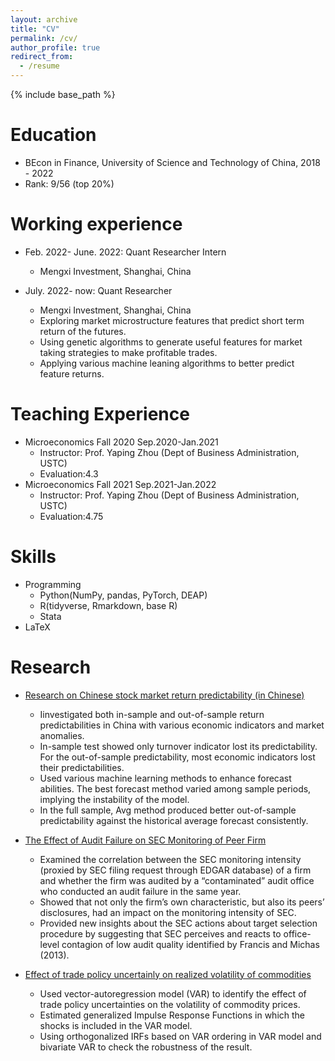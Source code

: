 ```yaml
---
layout: archive
title: "CV"
permalink: /cv/
author_profile: true
redirect_from:
  - /resume
---
```


{% include base_path %}

Education
======
  * BEcon in Finance, University of Science and Technology of China, 2018 - 2022
  * Rank: 9/56 (top 20%)

Working experience
======
  * Feb. 2022- June. 2022: Quant Researcher Intern
    * Mengxi Investment, Shanghai, China 

  * July. 2022- now: Quant Researcher
    * Mengxi Investment, Shanghai, China
    * Exploring market microstructure features that predict short term return of the futures.
    * Using genetic algorithms to generate useful features for market taking strategies to make profitable trades.
    * Applying various machine leaning algorithms to better predict feature returns.

<!-- * Summer 2015: Research Assistant
  * Github University
  * Duties included: Tagging issues
  * Supervisor: Professor Git

* Fall 2015: Research Assistant
  * Github University
  * Duties included: Merging pull requests
  * Supervisor: Professor Hub -->

Teaching Experience
======
* Microeconomics Fall 2020 Sep.2020-Jan.2021
  * Instructor: Prof. Yaping Zhou (Dept of Business Administration, USTC) 
  * Evaluation:4.3
* Microeconomics Fall 2021 Sep.2021-Jan.2022
  * Instructor: Prof. Yaping Zhou (Dept of Business Administration, USTC) 
  * Evaluation:4.75

Skills
======
* Programming
  * Python(NumPy, pandas, PyTorch, DEAP)
  * R(tidyverse, Rmarkdown, base R)
  * Stata
* LaTeX

Research
======
* [Research on Chinese stock market return predictability (in Chinese)](https://github.com/lsy617004926/lsy617004926.github.io/blob/master/files/Research%20on%20Chinese%20stock%20market%20return%20predictability.pdf)
  * Iinvestigated both in-sample and out-of-sample return predictabilities in China with various economic indicators and market anomalies.
  * In-sample test showed only turnover indicator lost its predictability. For the out-of-sample predictability, most economic indicators lost their predictabilities. 
  * Used various machine learning methods to enhance forecast abilities. The best forecast method varied among sample periods, implying the instability of the model. 
  * In the full sample, Avg method produced better out-of-sample predictability against the historical average forecast consistently.

* [The Effect of Audit Failure on SEC Monitoring of Peer Firm](https://github.com/lsy617004926/lsy617004926.github.io/blob/master/files/The%20Effect%20of%20Audit%20Failure%20on%20SEC%20Monitoring%20of%20Peer%20Firm%20end%20version.pdf)
  * Examined the correlation between the SEC monitoring intensity (proxied by SEC filing request through EDGAR database) of a firm and whether the firm was audited by a “contaminated” audit office who conducted an audit failure in the same year. 
  * Showed that not only the firm’s own characteristic, but also its peers’ disclosures, had an impact on the monitoring intensity of SEC. 
  * Provided new insights about the SEC actions about target selection procedure by suggesting that SEC perceives and reacts to office-level contagion of low audit quality identified by Francis and Michas (2013).

* [Effect of trade policy uncertainly on realized volatility of commodities](https://github.com/lsy617004926/lsy617004926.github.io/blob/master/files/TPU-on-RV-version-quarterly-china-douer-ranyou.html)
  * Used vector-autoregression model (VAR) to identify the effect of trade policy uncertainties on the volatility of commodity prices.
  * Estimated generalized Impulse Response Functions in which the shocks is included in the VAR model. 
  * Using orthogonalized IRFs based on VAR ordering in VAR model and bivariate VAR to check the robustness of the result.

  
<!--   <ul>{% for post in site.publications %}
    {% include archive-single-cv.html %}
  {% endfor %}</ul> -->
  
<!--   
Talks
======
  <ul>{% for post in site.talks %}
    {% include archive-single-talk-cv.html %}
  {% endfor %}</ul> -->
  

<!--   <ul>{% for post in site.teaching %}
    {% include archive-single-cv.html %}
  {% endfor %}</ul> -->
  
  
<!-- Service and leadership
====== -->
<!-- * Currently signed in to 43 different slack teams -->
